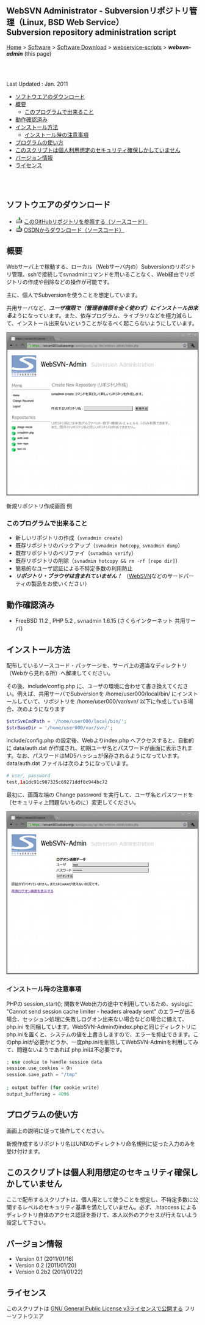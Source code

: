 ## WebSVN Administrator - Subversionリポジトリ管理（Linux, BSD Web Service）<br />Subversion repository administration script<!-- omit in toc -->

[Home](https://oasis3855.github.io/webpage/) > [Software](https://oasis3855.github.io/webpage/software/index.html) > [Software Download](https://oasis3855.github.io/webpage/software/software-download.html) > [webservice-scripts](../) > ***websvn-admin*** (this page)

<br />
<br />

Last Updated : Jan. 2011

- [ソフトウエアのダウンロード](#ソフトウエアのダウンロード)
- [概要](#概要)
  - [このプログラムで出来ること](#このプログラムで出来ること)
- [動作確認済み](#動作確認済み)
- [インストール方法](#インストール方法)
  - [インストール時の注意事項](#インストール時の注意事項)
- [プログラムの使い方](#プログラムの使い方)
- [このスクリプトは個人利用想定のセキュリティ確保しかしていません](#このスクリプトは個人利用想定のセキュリティ確保しかしていません)
- [バージョン情報](#バージョン情報)
- [ライセンス](#ライセンス)

<br />
<br />

## ソフトウエアのダウンロード

- ![download icon](../readme_pics/soft-ico-download-darkmode.gif)   [このGitHubリポジトリを参照する（ソースコード）](../websvn-admin/) 
- ![download icon](../readme_pics/soft-ico-download-darkmode.gif)   [OSDNからダウンロード（ソースコード）](https://ja.osdn.net/projects/websvn-admin/)

## 概要

Webサーバ上で稼動する、ローカル（Webサーバ内の）Subversionのリポジトリ管理。sshで接続してsvnadminコマンドを用いることなく、Web経由でリポジトリの作成や削除などの操作が可能です。

主に、個人でSubversionを使うことを想定しています。

共用サーバなど、***ユーザ権限で（管理者権限を全く使わず）にインストール出来る***ようになっています。また、依存プログラム、ライブラリなどを極力減らして、インストール出来ないということがなるべく起こらないようにしています。 

![ 新規リポジトリ作成画面 ](readme_pics/websvn-admin-02.jpg)

 新規リポジトリ作成画面 例

### このプログラムで出来ること

- 新しいリポジトリの作成（```svnadmin create```）
- 既存リポジトリのバックアップ（```svnadmin hotcopy```, ```svnadmin dump```）
- 既存リポジトリのベリファイ（```svnadmin verify```）
- 既存リポジトリの削除（```svnadmin hotcopy && rm -rf [repo dir]```）
- 簡易的なユーザ認証による不特定多数の利用防止
- ***リポジトリ・ブラウザは含まれていません！*** （[WebSVN](https://github.com/websvnphp/websvn)などのサードパーティの製品をお使いください） 

## 動作確認済み

- FreeBSD 11.2 , PHP 5.2 , svnadmin 1.6.15  (さくらインターネット 共用サーバ)

## インストール方法

配布しているソースコード・パッケージを、サーバ上の適当なディレクトリ（Webから見れる所）へ解凍してください。

その後、include/config.php に、ユーザの環境に合わせて書き換えてください。例えば、共用サーバでSubversionを /home/user000/local/bin/ にインストールしていて、リポジトリを /home/user000/var/svn/ 以下に作成している場合、次のようになります

```PHP
$strSvnCmdPath = '/home/user000/local/bin/';
$strBaseDir = '/home/user000/var/svn/';
```

include/config.php の設定後、Webよりindex.php へアクセスすると、自動的に data/auth.dat が作成され、初期ユーザ名とパスワードが画面に表示されます。なお、パスワードはMD5ハッシュが保存されるようになっています。 data/auth.dat ファイルは次のようになっています。

```PHP
# user, password
test,1a1dc91c907325c69271ddf0c944bc72
```

最初に、画面左端の Change password を実行して、ユーザ名とパスワードを（セキュリティ上問題ないものに）変更してください。 

![ 簡易的なユーザ認証画面 ](readme_pics/websvn-admin-03.jpg)

### インストール時の注意事項

PHPの session_start(); 関数をWeb出力の途中で利用しているため、syslogに "Cannot send session cache limiter - headers already sent" のエラーが出る場合、セッション処理に失敗しログオン出来ない場合などの場合に備えて、php.ini を同梱しています。WebSVN-Adminのindex.phpと同じディレクトリにphp.iniを置くと、システムの値を上書きしますので、エラーを抑止できます。このphp.iniが必要かどうか、一度php.iniを削除してWebSVN-Adminを利用してみて、問題ないようであれば php.iniは不必要です。

```PHP
; use cookie to handle session data
session.use_cookies = On
session.save_path = "/tmp"

; output buffer (for cookie write)
output_buffering = 4096 
```

## プログラムの使い方

画面上の説明に従って操作してください。 

新規作成するリポジトリ名はUNIXのディレクトリ命名規則に従った入力のみを受け付けます。

## このスクリプトは個人利用想定のセキュリティ確保しかしていません

ここで配布するスクリプトは、個人用として使うことを想定し、不特定多数に公開するレベルのセキュリティ基準を満たしていません。必ず、.htaccess によるディレクトリ自体のアクセス認証を掛けて、本人以外のアクセスが行えないよう設定して下さい。

## バージョン情報

- Version 0.1 (2011/01/16)
- Version 0.2 (2011/01/20)
- Version 0.2b2 (2011/01/22)

## ライセンス

このスクリプトは [GNU General Public License v3ライセンスで公開する](https://gpl.mhatta.org/gpl.ja.html) フリーソフトウエア
